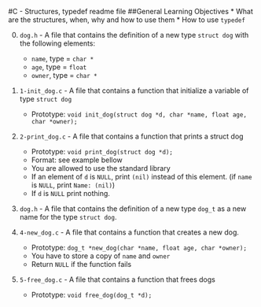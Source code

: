 #C - Structures, typedef readme file
##General Learning Objectives
	* What are the structures, when, why and how to use them
	* How to use `typedef`

0. `dog.h` - A file that contains the definition of a new type `struct dog` with the following elements:
	* `name`, type = `char *`
	* `age`, type = `float`
	* `owner`, type = `char *`

1. `1-init_dog.c` - A file that contains a function that initialize a variable of type `struct dog`

	* Prototype: `void init_dog(struct dog *d, char *name, float age, char *owner);`

2. `2-print_dog.c` - A file that contains a function that prints a struct dog

	* Prototype: `void print_dog(struct dog *d);`
	* Format: see example bellow
	* You are allowed to use the standard library
	* If an element of `d` is `NULL`, print `(nil)` instead of this element. (if `name` is `NULL`, print `Name: (nil)`)
	* If `d` is `NULL` print nothing.

3. `dog.h` - A file that contains the definition of a new type `dog_t` as a new name for the type `struct dog`.

4. `4-new_dog.c` - A file that contains a function that creates a new dog.

	* Prototype: `dog_t *new_dog(char *name, float age, char *owner);`
	* You have to store a copy of `name` and `owner`
	* Return `NULL` if the function fails

5. `5-free_dog.c` - A file that contains a function that frees dogs
	* Prototype: `void free_dog(dog_t *d);`
